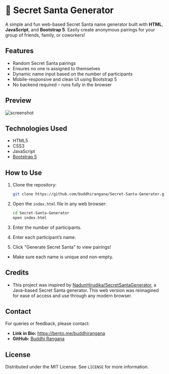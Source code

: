 # 🎅 Secret Santa Generator

A simple and fun web-based Secret Santa name generator built with **HTML**, **JavaScript**, and **Bootstrap 5**. Easily create anonymous pairings for your group of friends, family, or coworkers!

## Features

- Random Secret Santa pairings
- Ensures no one is assigned to themselves
- Dynamic name input based on the number of participants
- Mobile-responsive and clean UI using Bootstrap 5
- No backend required – runs fully in the browser

## Preview

![screenshot](https://user-images.githubusercontent.com/your-username/screenshot.png) <!-- Replace with actual image if needed -->

## Technologies Used

- HTML5
- CSS3
- JavaScript
- [Bootstrap 5](https://getbootstrap.com)

## How to Use

1. Clone the repository:

   ```bash
   git clone https://github.com/buddhirangana/Secret-Santa-Generator.git
   ```

2. Open the `index.html` file in any web browser:

   ```bash
   cd Secret-Santa-Generator
   open index.html
   ```

3. Enter the number of participants.
   
4. Enter each participant’s name.
  
5. Click "Generate Secret Santa" to view pairings!
   
- Make sure each name is unique and non-empty.

## Credits

- This project was inspired by [NadunHirudika/SecretSantaGenerator](https://github.com/NadunHirudika/SecretSantaGenerator), a Java-based Secret Santa generator. This web version was reimagined for ease of access and use through any modern browser.

## Contact
For queries or feedback, please contact:
- **Link in Bio:** https://bento.me/buddhirangana
- **GitHub:** [Buddhi Rangana](https://github.com/buddhirangana)

## License
Distributed under the MIT License. See `LICENSE` for more information.
